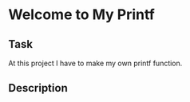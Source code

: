 # Welcome to My Printf

## Task
At this project I have to make my own printf function.

## Description

